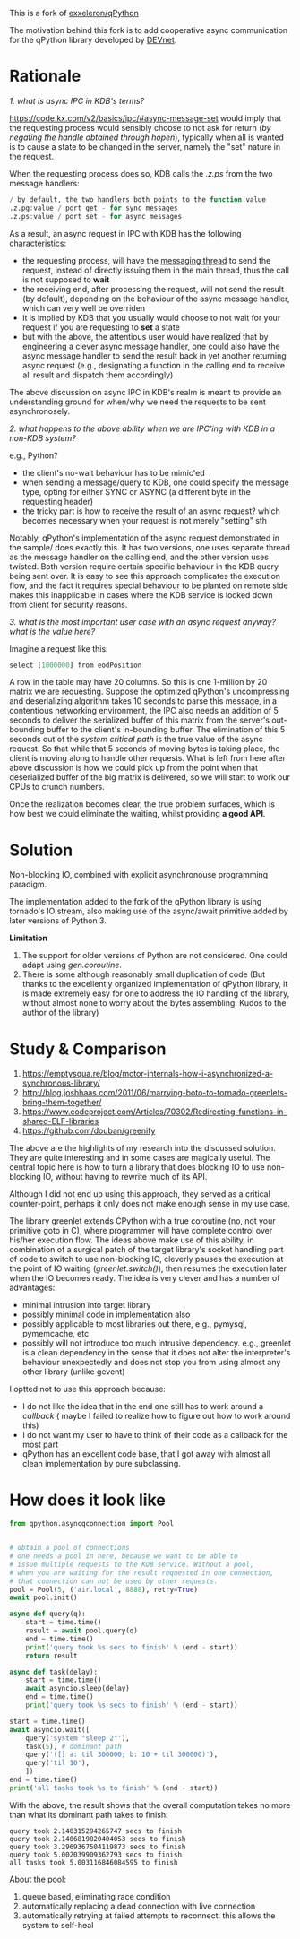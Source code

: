 This is a fork of [exxeleron/qPython](https://github.com/exxeleron/qPython)

The motivation behind this fork is to add cooperative async communication for
the qPython library developed by [DEVnet](devnet.de).

Rationale
===

*1. what is async IPC in KDB's terms?*

https://code.kx.com/v2/basics/ipc/#async-message-set would imply that the requesting
process would sensibly choose to not ask for return (_by negating the handle obtained
through hopen_), typically when all is wanted is to cause a state to be changed in
the server, namely the "set" nature in the request.

When the requesting process does so, KDB calls the _.z.ps_ from the two message handlers:

```q
/ by default, the two handlers both points to the function value
.z.pg:value / port get - for sync messages
.z.ps:value / port set - for async messages
```

As a result, an async request in IPC with KDB has the following characteristics:

- the requesting process, will have the
  [messaging thread](http://www.timestored.com/kdb-guides/interprocess-communication)
  to send the request, instead of directly issuing them in the main thread, thus the call
  is not supposed to __wait__
- the receiving end, after processing the request, will not send the result (by default),
  depending on the behaviour of the async message handler, which can very well
  be overriden
- it is implied by KDB that you usually would choose to not wait for your request
  if you are requesting to **set** a state
- but with the above, the attentious user would have realized that by engineering
  a clever async message handler, one could also have the async message handler
  to send the result back in yet another returning async request (e.g., designating
  a function in the calling end to receive all result and dispatch them accordingly)

The above discussion on async IPC in KDB's realm is meant to provide an understanding
ground for when/why we need the requests to be sent asynchronosely.

*2. what happens to the above ability when we are IPC'ing with KDB in a non-KDB system?*

e.g., Python?

- the client's no-wait behaviour has to be mimic'ed
- when sending a message/query to KDB, one could specify the message type, opting for
  either SYNC or ASYNC (a different byte in the requesting header)
- the tricky part is how to receive the result of an async request?
  which  becomes necessary when your request is not merely "setting" sth

Notably, qPython's implementation of the async request demonstrated in the sample/
does exactly this. It has two versions, one uses separate thread as the message handler
on the calling end, and the other version uses twisted. Both version require certain
specific behaviour in the KDB query being sent over. It is easy to see this approach
complicates the execution flow, and the fact it requires special behaviour to be planted
on remote side makes this inapplicable in cases where the KDB service is locked down
from client for security reasons.

*3. what is the most important user case with an async request anyway? what is the value here?*

Imagine a request like this:

```q
select [1000000] from eodPosition
```

A row in the table may have 20 columns. So this is one 1-million by 20 matrix we are requesting.
Suppose the optimized qPython's uncompressing and deserializing algorithm takes 10 seconds to parse
this message, in a contentious networking environment, the IPC also needs an addition of 5 seconds
to deliver the serialized buffer of this matrix from the server's out-bounding buffer to the
client's in-bounding buffer. The elimination of this 5 seconds out of the _system critical path_
is the true value of the async request. So that while that 5 seconds of moving bytes is taking
place, the client is moving along to handle other requests. What is left from here after above
discussion is how we could pick up from the point when that deserialized buffer of the big matrix
is delivered, so we will start to work our CPUs to crunch numbers.

Once the realization becomes clear, the true problem surfaces, which is how best we could eliminate
the waiting, whilst providing __a good API__.


Solution
===

Non-blocking IO, combined with explicit asynchronouse programming paradigm.

The implementation added to the fork of the qPython library is using tornado's IO stream, also
making use of the async/await primitive added by later versions of Python 3. 

__Limitation__

1. The support for older versions of Python are not considered. One could adapt using _gen.coroutine_.
1. There is some although reasonably small duplication of code (But thanks to the excellently
   organized implementation of qPython library, it is made extremely easy for one to address
   the IO handling of the library, without almost none to worry about the bytes assembling. Kudos
   to the author of the library)

Study & Comparison
===

1. https://emptysqua.re/blog/motor-internals-how-i-asynchronized-a-synchronous-library/
1. http://blog.joshhaas.com/2011/06/marrying-boto-to-tornado-greenlets-bring-them-together/
1. https://www.codeproject.com/Articles/70302/Redirecting-functions-in-shared-ELF-libraries
1. https://github.com/douban/greenify

The above are the highlights of my research into the discussed solution. They are quite interesting
and in some cases are magically useful. The central topic here is how to turn a library that
does blocking IO to use non-blocking IO, without having to rewrite much of its API.

Although I did not end up using this approach, they served as a critical counter-point, perhaps
it only does not make enough sense in my use case.

The library greenlet extends CPython with a true coroutine (no, not your primitive goto in C), where
programmer will have complete control over his/her execution flow. The ideas above make use of this
ability, in combination of a surgical patch of the target library's socket handling part of code to
switch to use non-blocking IO, cleverly pauses the execution at the point of IO waiting
(_greenlet.switch()_), then resumes the execution later when the IO becomes ready. The idea
is very clever and has a number of advantages:

- minimal intrusion into target library
- possibly minimal code in implementation also
- possibly applicable to most libraries out there, e.g., pymysql, pymemcache, etc
- possibly will not introduce too much intrusive dependency. e.g., greenlet is a clean
  dependency in the sense that it does not alter the interpreter's behaviour unexpectedly
  and does not stop you from using almost any other library (unlike gevent)

I optted not to use this approach because:

- I do not like the idea that in the end one still has to work around a _callback_ (
  maybe I failed to realize how to figure out how to work around this)
- I do not want my user to have to think of their code as a callback for the most part
- qPython has an excellent code base, that I got away with almost all clean implementation
  by pure subclassing. 


How does it look like
===

```python
from qpython.asyncqconnection import Pool


# obtain a pool of connections
# one needs a pool in here, because we want to be able to
# issue multiple requests to the KDB service. Without a pool,
# when you are waiting for the result requested in one connection,
# that connection can not be used by other requests.
pool = Pool(5, ('air.local', 8888), retry=True)
await pool.init()

async def query(q):
    start = time.time()
    result = await pool.query(q)
    end = time.time()
    print('query took %s secs to finish' % (end - start))
    return result

async def task(delay):
    start = time.time()
    await asyncio.sleep(delay)
    end = time.time()
    print('query took %s secs to finish' % (end - start))

start = time.time()
await asyncio.wait([
    query('system "sleep 2"'),
    task(5), # dominant path
    query('([] a: til 300000; b: 10 + til 300000)'),
    query('til 10'),
    ])
end = time.time()
print('all tasks took %s to finish' % (end - start))
```

With the above, the result shows that the overall computation takes no more than
what its dominant path takes to finish:

```text
query took 2.140315294265747 secs to finish
query took 2.1406819820404053 secs to finish
query took 3.2969367504119873 secs to finish
query took 5.002039909362793 secs to finish
all tasks took 5.003116846084595 to finish
```

About the pool:

1. queue based, eliminating race condition
1. automatically replacing a dead connection with live connection
1. automatically retrying at failed attempts to reconnect. this allows
   the system to self-heal


